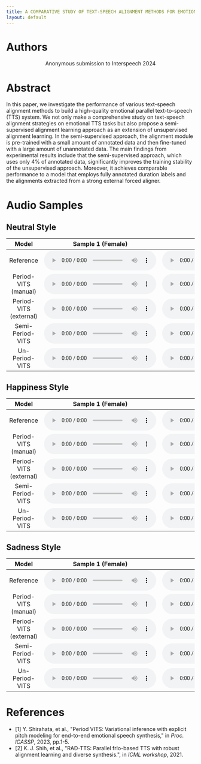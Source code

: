 ```yaml
---
title: A COMPARATIVE STUDY OF TEXT-SPEECH ALIGNMENT METHODS FOR EMOTIONAL SPEECH SYNTHESIS
layout: default
---
```


# Authors

<div style="text-align: center;">
Anonymous submission to Interspeech 2024
</div>

# Abstract

In this paper, we investigate the performance of various text-speech alignment methods to build a high-quality emotional parallel text-to-speech (TTS) system.
We not only make a comprehensive study on text-speech alignment strategies on emotional TTS tasks but also propose a semi-supervised alignment learning approach as an extension of unsupervised alignment learning.
In the semi-supervised approach, the alignment module is pre-trained with a small amount of annotated data and then fine-tuned with a large amount of unannotated data.
The main findings from experimental results include that the semi-supervised approach, which uses only 4% of annotated data, significantly improves the training stability of the unsupervised approach.
Moreover, it achieves comparable performance to a model that employs fully annotated duration labels and the alignments extracted from a strong external forced aligner.

# Audio Samples

## Neutral Style

| Model | Sample 1 (Female) | Sample 2 (Male) |
|:-:|:-:|:-:|
| Reference | <audio controls src="samples/Reference/neutral/fkdo04979.wav"></audio> | <audio controls src="samples/Reference/neutral/mksk04983.wav"></audio> |
| Period-VITS (manual) | <audio controls src="samples/Period-VITS_manual/neutral/fkdo04979.wav"></audio> | <audio controls src="samples/Period-VITS_manual/neutral/mksk04983.wav"></audio> |
| Period-VITS (external) | <audio controls src="samples/Period-VITS_external/neutral/fkdo04979.wav"></audio> | <audio controls src="samples/Period-VITS_external/neutral/mksk04983.wav"></audio> |
| Semi-Period-VITS | <audio controls src="samples/Semi-RAD-Period-VITS/neutral/fkdo04979.wav"></audio> | <audio controls src="samples/Semi-RAD-Period-VITS/neutral/mksk04983.wav"></audio> |
| Un-Period-VITS | <audio controls src="samples/RAD-Period-VITS/neutral/fkdo04979.wav"></audio> | <audio controls src="samples/RAD-Period-VITS/neutral/mksk04983.wav"></audio> |

## Happiness Style

| Model | Sample 1 (Female) | Sample 2 (Male) |
|:-:|:-:|:-:|
| Reference | <audio controls src="samples/Reference/happy/fkdo41271.wav"></audio> | <audio controls src="samples/Reference/happy/mksk41204.wav"></audio> |
| Period-VITS (manual) | <audio controls src="samples/Period-VITS_manual/happy/fkdo41271.wav"></audio> | <audio controls src="samples/Period-VITS_manual/happy/mksk41204.wav"></audio> |
| Period-VITS (external) | <audio controls src="samples/Period-VITS_external/happy/fkdo41271.wav"></audio> | <audio controls src="samples/Period-VITS_external/happy/mksk41204.wav"></audio> |
| Semi-Period-VITS | <audio controls src="samples/Semi-RAD-Period-VITS/happy/fkdo41271.wav"></audio> | <audio controls src="samples/Semi-RAD-Period-VITS/happy/mksk41204.wav"></audio> |
| Un-Period-VITS | <audio controls src="samples/RAD-Period-VITS/happy/fkdo41271.wav"></audio> | <audio controls src="samples/RAD-Period-VITS/happy/mksk41204.wav"></audio> |

## Sadness Style

| Model | Sample 1 (Female) | Sample 2 (Male) |
|:-:|:-:|:-:|
| Reference | <audio controls src="samples/Reference/sad/fkdo51172.wav"></audio> | <audio controls src="samples/Reference/sad/mksk51196.wav"></audio> |
| Period-VITS (manual) | <audio controls src="samples/Period-VITS_manual/sad/fkdo51172.wav"></audio> | <audio controls src="samples/Period-VITS_manual/sad/mksk51196.wav"></audio> |
| Period-VITS (external) | <audio controls src="samples/Period-VITS_external/sad/fkdo51172.wav"></audio> | <audio controls src="samples/Period-VITS_external/sad/mksk51196.wav"></audio> |
| Semi-Period-VITS | <audio controls src="samples/Semi-RAD-Period-VITS/sad/fkdo51172.wav"></audio> | <audio controls src="samples/Semi-RAD-Period-VITS/sad/mksk51196.wav"></audio> |
| Un-Period-VITS | <audio controls src="samples/RAD-Period-VITS/sad/fkdo51172.wav"></audio> | <audio controls src="samples/RAD-Period-VITS/sad/mksk51196.wav"></audio> |

# References

- [1] Y. Shirahata, et al., "Period VITS: Variational inference with explicit pitch modeling for end-to-end emotional speech synthesis," in *Proc. ICASSP*, 2023, pp.1-5.
- [2] K. J. Shih, et al., "RAD-TTS: Parallel frlo-based TTS with robust alignment learning and diverse synthesis.", in *ICML workshop*, 2021.
